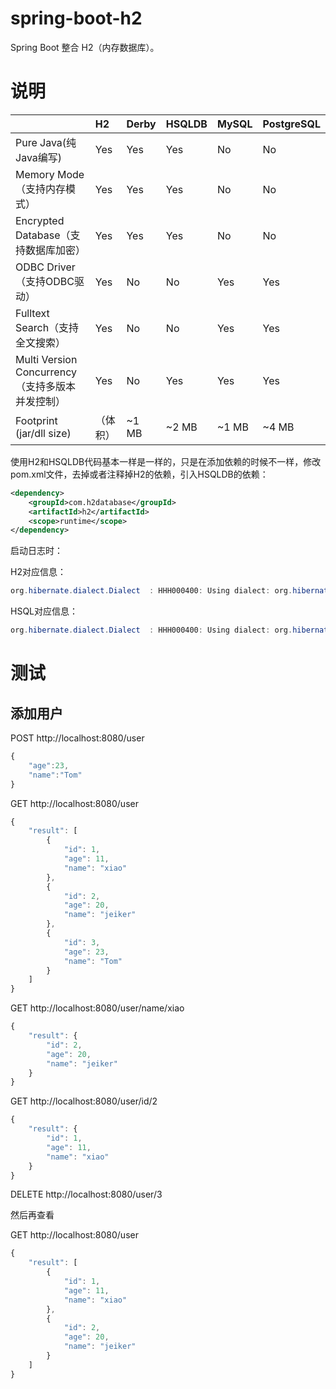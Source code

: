 # spring-boot-h2

Spring Boot 整合 H2（内存数据库）。

# 说明

||H2|Derby|HSQLDB|MySQL|PostgreSQL|
|:--|:--|:--|:--|:--|:--|
|Pure Java(纯Java编写)|Yes|Yes|Yes|No|No
|Memory Mode（支持内存模式）|Yes|Yes|Yes|No|No
|Encrypted Database（支持数据库加密）|Yes|Yes|Yes|No|No
|ODBC Driver（支持ODBC驱动）|Yes|No|No|Yes|Yes
|Fulltext Search（支持全文搜索）|Yes|No|No|Yes|Yes
|Multi Version Concurrency（支持多版本并发控制）|Yes|No|Yes|Yes|Yes
|Footprint (jar/dll size)|（体积）|~1 MB|~2 MB|~1 MB|~4 MB|~6 MB

使用H2和HSQLDB代码基本一样是一样的，只是在添加依赖的时候不一样，修改pom.xml文件，去掉或者注释掉H2的依赖，引入HSQLDB的依赖：

```xml
<dependency>
	<groupId>com.h2database</groupId>
	<artifactId>h2</artifactId>
	<scope>runtime</scope>
</dependency>
```

启动日志时：

H2对应信息：

```java
org.hibernate.dialect.Dialect  : HHH000400: Using dialect: org.hibernate.dialect.H2Dialect；
```

HSQL对应信息：

```java
org.hibernate.dialect.Dialect  : HHH000400: Using dialect: org.hibernate.dialect.HSQLDialect；
```

# 测试

## 添加用户

POST http://localhost:8080/user

```javascript
{
	"age":23,
	"name":"Tom"
}
```

GET http://localhost:8080/user

```javascript
{
    "result": [
        {
            "id": 1,
            "age": 11,
            "name": "xiao"
        },
        {
            "id": 2,
            "age": 20,
            "name": "jeiker"
        },
        {
            "id": 3,
            "age": 23,
            "name": "Tom"
        }
    ]
}
```

GET http://localhost:8080/user/name/xiao

```javascript
{
    "result": {
        "id": 2,
        "age": 20,
        "name": "jeiker"
    }
}
```

GET http://localhost:8080/user/id/2

```javascript
{
    "result": {
        "id": 1,
        "age": 11,
        "name": "xiao"
    }
}
```

DELETE http://localhost:8080/user/3

然后再查看

GET http://localhost:8080/user

```javascript
{
    "result": [
        {
            "id": 1,
            "age": 11,
            "name": "xiao"
        },
        {
            "id": 2,
            "age": 20,
            "name": "jeiker"
        }
    ]
}
```